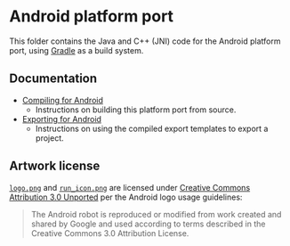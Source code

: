 # Android platform port

This folder contains the Java and C++ (JNI) code for the Android platform port,
using [Gradle](https://gradle.org/) as a build system.

## Documentation

- [Compiling for Android](https://docs.bradotengine.org/en/latest/contributing/development/compiling/compiling_for_android.html)
  - Instructions on building this platform port from source.
- [Exporting for Android](https://docs.bradotengine.org/en/latest/tutorials/export/exporting_for_android.html)
  - Instructions on using the compiled export templates to export a project.

## Artwork license

[`logo.png`](logo.png) and [`run_icon.png`](run_icon.png) are licensed under
[Creative Commons Attribution 3.0 Unported](https://developer.android.com/distribute/marketing-tools/brand-guidelines#android_robot)
per the Android logo usage guidelines:

> The Android robot is reproduced or modified from work created and shared by
> Google and used according to terms described in the Creative Commons 3.0
> Attribution License.

